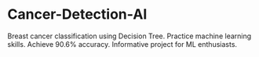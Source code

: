 # Cancer-Detection-AI
Breast cancer classification using Decision Tree. Practice machine learning skills. Achieve 90.6% accuracy. Informative project for ML enthusiasts.
